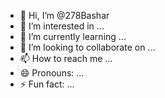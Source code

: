 - 👋 Hi, I’m @278Bashar
- 👀 I’m interested in ...
- 🌱 I’m currently learning ...
- 💞️ I’m looking to collaborate on ...
- 📫 How to reach me ...
- 😄 Pronouns: ...
- ⚡ Fun fact: ...

<!---
278Bashar/278Bashar is a ✨ special ✨ repository because its `README.md` (this file) appears on your GitHub profile.
You can click the Preview link to take a look at your changes.
--->
